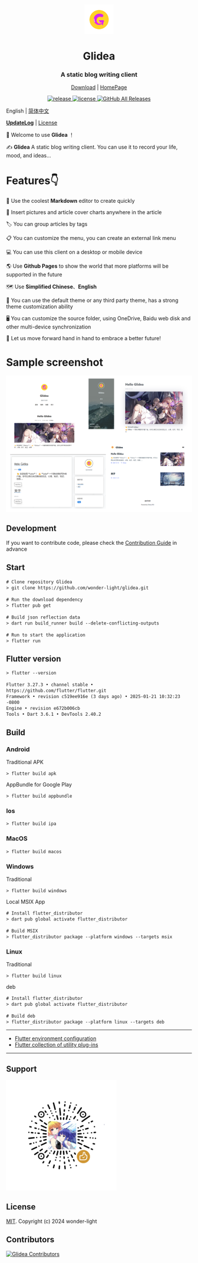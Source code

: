 <div align="center">
  <img src="docs/assets/images/logo.png" alt="logo" width="80px" height="80px">
  <h1 align="center">Glidea</h1>
  <h3 align="center">A static blog writing client</h3>

[Download](https://github.com/wonder-light/glidea/releases) | [HomePage](https://glidea.nianian.cn/)

  <a href="https://github.com/wonder-light/glidea/releases/latest">
    <img src="https://img.shields.io/github/release/wonder-light/glidea.svg?style=flat-square" alt="release">
  </a>
  <a href="https://github.com/wonder-light/glidea/blob/master/LICENSE">
    <img src="https://img.shields.io/github/license/wonder-light/glidea.svg?style=flat-square" alt="license">
  </a>
  <a href="https://github.com/wonder-light/glidea/releases/latest">
    <img src="https://img.shields.io/github/downloads/wonder-light/glidea/total.svg?color=%2312b886&style=flat-square" alt="GitHub All Releases">
  </a>
</div>

English | [简体中文](README.md)

**[UpdateLog](CHANGELOG.md)** | [License](LICENSE)

👏  Welcome to use **Glidea** ！

✍️  **Glidea** A static blog writing client. You can use it to record your life, mood, and ideas...

# Features👇
📝  Use the coolest **Markdown** editor to create quickly

🌉  Insert pictures and article cover charts anywhere in the article

🏷️  You can group articles by tags

📋  You can customize the menu, you can create an external link menu

💻  You can use this client on a desktop or mobile device

🌎  Use **Github Pages** to show the world that more platforms will be supported in the future

<!--
💬  Simply configure and access the [Gitalk](https://github.com/gitalk/gitalk) or [DisqusJS](https://github.com/SukkaW/DisqusJS) comment system
-->

🗺️  Use **Simplified Chinese**、**English**

🌁  You can use the default theme or any third party theme, has a strong theme customization ability

🖥  You can customize the source folder, using OneDrive, Baidu web disk and other multi-device synchronization

💪 Let us move forward hand in hand to embrace a better future!

# Sample screenshot
<div align="center">
  <img src="docs/assets/images/themes.png">
</div>

## Development
If you want to contribute code, please check the [Contribution Guide](https://github.com/wonder-light/glidea/wiki/%E8%B4%A1%E7%8C%AE%E6%8C%87%E5%8D%97) in advance

## Start

```shell
# Clone repository Glidea
> git clone https://github.com/wonder-light/glidea.git

# Run the download dependency
> flutter pub get

# Build json reflection data
> dart run build_runner build --delete-conflicting-outputs

# Run to start the application
> flutter run
```

## Flutter version
```shell
> flutter --version

Flutter 3.27.3 • channel stable • https://github.com/flutter/flutter.git
Framework • revision c519ee916e (3 days ago) • 2025-01-21 10:32:23 -0800
Engine • revision e672b006cb
Tools • Dart 3.6.1 • DevTools 2.40.2
```
## Build

### Android

Traditional APK

```shell
> flutter build apk
```

AppBundle for Google Play

```shell
> flutter build appbundle
```

### Ios

```shell
> flutter build ipa
```

### MacOS

```shell
> flutter build macos
```

### Windows

Traditional

```shell
> flutter build windows
```

Local MSIX App

```shell
# Install flutter_distributor
> dart pub global activate flutter_distributor

# Build MSIX
> flutter_distributor package --platform windows --targets msix
```

### Linux

Traditional

```shell
> flutter build linux
```

deb

```shell
# Install flutter_distributor
> dart pub global activate flutter_distributor

# Build deb
> flutter_distributor package --platform linux --targets deb
```

---

+ [Flutter environment configuration](https://github.com/toly1994328/FlutterUnit/issues/22)
+ [Flutter collection of utility plug-ins](https://github.com/toly1994328/FlutterUnit/issues/41)

---

## Support
<img src="docs/assets/images/reward_qrcode.png" width="300px" height="300px" alt="reward qrcode">

## License
[MIT](LICENSE). Copyright (c) 2024 wonder-light

## Contributors

<a href="https://github.com/wonder-light/glidea/graphs/contributors">
  <img src="https://contrib.rocks/image?repo=wonder-light/glidea"  alt="Glidea Contributors"/>
</a>